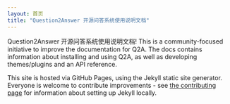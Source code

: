 ```yaml
---
layout: 首页
title: "Question2Answer 开源问答系统使用说明文档"
---
```


Question2Answer 开源问答系统使用说明文档! This is a community-focused initiative to improve the documentation for Q2A. The docs contains information about installing and using Q2A, as well as developing themes/plugins and an API reference.

This site is hosted via GitHub Pages, using the Jekyll static site generator. Everyone is welcome to contribute improvements - see [the contributing page](/contribute/docs/) for information about setting up Jekyll locally.
